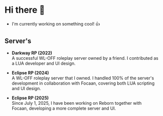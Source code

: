 # Hi there 👋

- I'm currently working on something cool! 👍

## Server's
- **Darkway RP (2022)**  
  A successful WL-OFF roleplay server owned by a friend. I contributed as a LUA developer and UI design.

- **Eclipse RP (2024)**  
  A WL-OFF roleplay server that I owned. I handled 100% of the server's development in collaboration with Focaan, covering both LUA scripting and UI design.

- **Eclipse RP (2025)**  
  Since July 1, 2025, I have been working on Reborn together with Focaan, developing a more complete server and UI.
